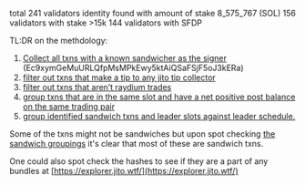 total 241 validators identity found with amount of stake 8_575_767 (SOL)
156 validators with stake >15k
144 validators with SFDP

TL:DR on the methdology:
1. [Collect all txns with a known sandwicher as the signer](https://github.com/a-guard/malicious-validators/blob/48ef59afa8fa3ec7e61c28cee9e41a489a984714/find_sigs.py#L12C38-L12C82) (Ec9xymGeMuURLQfpMsMPkEwy5ktAiQSaFSjF5oJ3kERa)
2. [filter out txns that make a tip to any jito tip collector](https://github.com/a-guard/malicious-validators/blob/48ef59afa8fa3ec7e61c28cee9e41a489a984714/filter_sigs.py#L45C5-L51C39)
3. [filter out txns that aren’t raydium trades](https://github.com/a-guard/malicious-validators/blob/48ef59afa8fa3ec7e61c28cee9e41a489a984714/filter_sigs.py#L45C5-L51C39)
4. [group txns that are in the same slot and have a net positive post balance on the same trading pair](https://github.com/a-guard/malicious-validators/blob/48ef59afa8fa3ec7e61c28cee9e41a489a984714/filter_sigs.py#L63C2-L70C58)
5. [group identified sandwich txns and leader slots against leader schedule.](https://github.com/a-guard/malicious-validators/blob/main/find_by_stake_authority.py)

Some of the txns might not be sandwiches but upon spot checking [the sandwich groupings](https://github.com/a-guard/malicious-validators/blob/main/data/filtered_sandwitches.json) it's clear that most of these are sandwich txns. 

One could also spot check the hashes to see if they are a part of any bundles at [https://explorer.jito.wtf/](https://explorer.jito.wtf/)